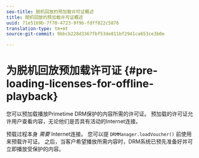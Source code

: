 ```yaml
---
seo-title: 脱机回放的预加载许可证概述
title: 脱机回放的预加载许可证概述
uuid: 71e5169b-7f70-4723-9f9b-fdff822c5876
translation-type: tm+mt
source-git-commit: 9bbcb228d3367fbf53de811bf2941ca653ce3b0e

---
```



# 为脱机回放预加载许可证 {#pre-loading-licenses-for-offline-playback}

您可以预加载播放Primetime DRM保护的内容所需的许可证。 预加载的许可证允许用户查看内容，无论他们是否具有活动的Internet连接。

预载过程本身 *需要* Internet连接。 您可以提 `DRMManager.loadVoucher()` 前使用来预载许可证。 之后，当客户希望播放所需内容时，DRM系统已预先准备好并可立即播放受保护的内容。

